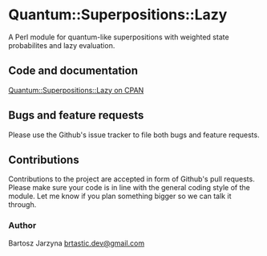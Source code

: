 # Quantum::Superpositions::Lazy
A Perl module for quantum-like superpositions with weighted state probabilites
and lazy evaluation.

## Code and documentation
[Quantum::Superpositions::Lazy on CPAN](https://metacpan.org/release/Quantum-Superpositions-Lazy)

## Bugs and feature requests
Please use the Github's issue tracker to file both bugs and feature requests.

## Contributions
Contributions to the project are accepted in form of Github's pull requests.
Please make sure your code is in line with the general coding style of the
module. Let me know if you plan something bigger so we can talk it through.

### Author
Bartosz Jarzyna <brtastic.dev@gmail.com>
